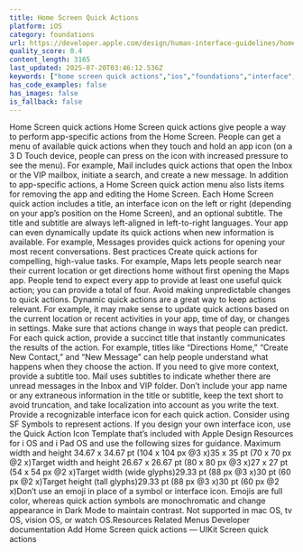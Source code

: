 ```yaml
---
title: Home Screen Quick Actions
platform: iOS
category: foundations
url: https://developer.apple.com/design/human-interface-guidelines/home-screen-quick-actions
quality_score: 0.4
content_length: 3165
last_updated: 2025-07-20T03:46:12.536Z
keywords: ["home screen quick actions","ios","foundations","interface","design","color"]
has_code_examples: false
has_images: false
is_fallback: false
---
```


Home Screen quick actions Home Screen quick actions give people a way to perform app-specific actions from the Home Screen. People can get a menu of available quick actions when they touch and hold an app icon (on a 3 D Touch device, people can press on the icon with increased pressure to see the menu). For example, Mail includes quick actions that open the Inbox or the VIP mailbox, initiate a search, and create a new message. In addition to app-specific actions, a Home Screen quick action menu also lists items for removing the app and editing the Home Screen. Each Home Screen quick action includes a title, an interface icon on the left or right (depending on your app’s position on the Home Screen), and an optional subtitle. The title and subtitle are always left-aligned in left-to-right languages. Your app can even dynamically update its quick actions when new information is available. For example, Messages provides quick actions for opening your most recent conversations. Best practices Create quick actions for compelling, high-value tasks. For example, Maps lets people search near their current location or get directions home without first opening the Maps app. People tend to expect every app to provide at least one useful quick action; you can provide a total of four. Avoid making unpredictable changes to quick actions. Dynamic quick actions are a great way to keep actions relevant. For example, it may make sense to update quick actions based on the current location or recent activities in your app, time of day, or changes in settings. Make sure that actions change in ways that people can predict. For each quick action, provide a succinct title that instantly communicates the results of the action. For example, titles like “Directions Home,” “Create New Contact,” and “New Message” can help people understand what happens when they choose the action. If you need to give more context, provide a subtitle too. Mail uses subtitles to indicate whether there are unread messages in the Inbox and VIP folder. Don’t include your app name or any extraneous information in the title or subtitle, keep the text short to avoid truncation, and take localization into account as you write the text. Provide a recognizable interface icon for each quick action. Consider using SF Symbols to represent actions. If you design your own interface icon, use the Quick Action Icon Template that’s included with Apple Design Resources for i OS and i Pad OS and use the following sizes for guidance. Maximum width and height 34.67 x 34.67 pt (104 x 104 px @3 x)35 x 35 pt (70 x 70 px @2 x)Target width and height 26.67 x 26.67 pt (80 x 80 px @3 x)27 x 27 pt (54 x 54 px @2 x)Target width (wide glyphs)29.33 pt (88 px @3 x)30 pt (60 px @2 x)Target height (tall glyphs)29.33 pt (88 px @3 x)30 pt (60 px @2 x)Don’t use an emoji in place of a symbol or interface icon. Emojis are full color, whereas quick action symbols are monochromatic and change appearance in Dark Mode to maintain contrast. Not supported in mac OS, tv OS, vision OS, or watch OS.Resources Related Menus Developer documentation Add Home Screen quick actions — UIKit Screen quick actions